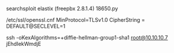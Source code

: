 searchsploit elastix
(freepbx 2.8.1.4)
18650.py


/etc/ssl/openssl.cnf
MinProtocol=TLSv1.0
CipherString = DEFAULT@SECLEVEL=1

ssh -oKexAlgorithms=+diffie-hellman-group1-sha1 root@10.10.10.7
jEhdIekWmdjE